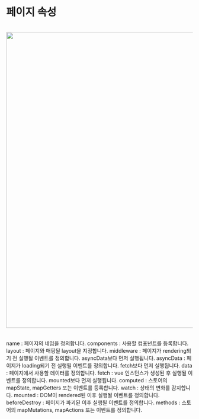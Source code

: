 <!-- prettier-ignore-start -->


# 페이지 속성

<br>

<div class="container-fluid mt-4">
  <div class="row">
    <div class="col text-left">
        <img src="/guide-dev/img/nuxt/pageArchit.png" class="img-thumbnail is-pd-10" style="width: 800px;" />
    </div>
  </div>
</div>
<br>

name : 페이지의 네임을 정의합니다. 
components : 사용할 컴포넌트를 등록합니다.
layout : 페이지와 매핑될 layout을 지정합니다.
middleware : 페이지가 rendering되기 전 실행될 이벤트를 정의합니다. asyncData보다 먼저 실행됩니다.
asyncData : 페이지가 loading되기 전 실행될 이벤트를 정의합니다. fetch보다 먼저 실행됩니다.
data : 페이지에서 사용할 데이터를 정의합니다.
fetch : vue 인스턴스가 생성된 후 실행될 이벤트를 정의합니다. mounted보다 먼저 실행됩니다.
computed : 스토어의 mapState, mapGetters 또는 이벤트를 등록합니다.
watch : 상태의 변화를 감지합니다.
mounted : DOM이 rendered된 이후 실행될 이벤트를 정의합니다.
beforeDestroy : 페이지가 파괴된 이후 실행될 이벤트를 정의합니다.
methods : 스토어의 mapMutations, mapActions 또는 이벤트를 정의합니다.
<br>


<!-- prettier-ignore-end -->

